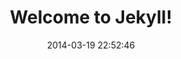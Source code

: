 ---
layout: post
title:  "Welcome to Jekyll!"
date:   2014-03-19 22:52:46
categories: jekyll update
---